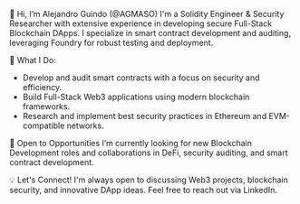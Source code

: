 👋 Hi, I’m Alejandro Guindo (@AGMASO)
I'm a Solidity Engineer & Security Researcher with extensive experience in developing secure Full-Stack Blockchain DApps. I specialize in smart contract development and auditing, leveraging Foundry for robust testing and deployment.

🚀 What I Do:
* Develop and audit smart contracts with a focus on security and efficiency.
* Build Full-Stack Web3 applications using modern blockchain frameworks.
* Research and implement best security practices in Ethereum and EVM-compatible networks.

🌱 Open to Opportunities
I’m currently looking for new Blockchain Development roles and collaborations in DeFi, security auditing, and smart contract development.

💡 Let's Connect!
I'm always open to discussing Web3 projects, blockchain security, and innovative DApp ideas. Feel free to reach out via LinkedIn.
